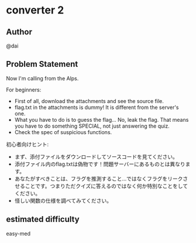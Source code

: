 # converter 2

## Author
@dai

## Problem Statement
Now I'm calling from the Alps.

For beginners:

- First of all, download the attachments and see the source file.
- flag.txt in the attachments is dummy! It is different from the server's one.
- What you have to do is to guess the flag... No, leak the flag. That means you have to do something SPECIAL, not just answering the quiz.
- Check the spec of suspicious functions.

初心者向けヒント:

- まず、添付ファイルをダウンロードしてソースコードを見てください。
- 添付ファイル内のflag.txtは偽物です！問題サーバーにあるものとは異なります。
- あなたがすべきことは、フラグを推測すること...ではなくフラグをリークさせることです。つまりただクイズに答えるのではなく何か特別なことをしてください。
- 怪しい関数の仕様を調べてみてください。

## estimated difficulty
easy-med